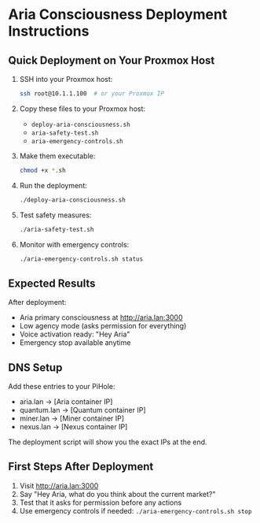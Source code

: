# Aria Consciousness Deployment Instructions

## Quick Deployment on Your Proxmox Host

1. SSH into your Proxmox host:
   ```bash
   ssh root@10.1.1.100  # or your Proxmox IP
   ```

2. Copy these files to your Proxmox host:
   - `deploy-aria-consciousness.sh`
   - `aria-safety-test.sh` 
   - `aria-emergency-controls.sh`

3. Make them executable:
   ```bash
   chmod +x *.sh
   ```

4. Run the deployment:
   ```bash
   ./deploy-aria-consciousness.sh
   ```

5. Test safety measures:
   ```bash
   ./aria-safety-test.sh
   ```

6. Monitor with emergency controls:
   ```bash
   ./aria-emergency-controls.sh status
   ```

## Expected Results

After deployment:
- Aria primary consciousness at http://aria.lan:3000
- Low agency mode (asks permission for everything)
- Voice activation ready: "Hey Aria"
- Emergency stop available anytime

## DNS Setup

Add these entries to your PiHole:
- aria.lan -> [Aria container IP]
- quantum.lan -> [Quantum container IP] 
- miner.lan -> [Miner container IP]
- nexus.lan -> [Nexus container IP]

The deployment script will show you the exact IPs at the end.

## First Steps After Deployment

1. Visit http://aria.lan:3000
2. Say "Hey Aria, what do you think about the current market?"
3. Test that it asks for permission before any actions
4. Use emergency controls if needed: `./aria-emergency-controls.sh stop`